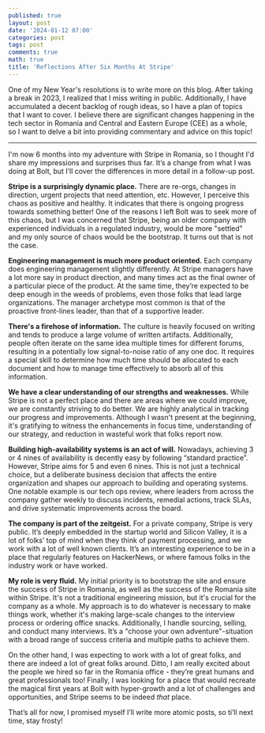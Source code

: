 ```yaml
---
published: true
layout: post
date: '2024-01-12 07:00'
categories: post
tags: post
comments: true
math: true
title: 'Reflections After Six Months At Stripe'
---
```

One of my New Year's resolutions is to write more on this blog. 
After taking a break in 2023, I realized that I miss writing in public. 
Additionally, I have accumulated a decent backlog of rough ideas, so I have a plan of topics that I want to cover. 
I believe there are significant changes happening in the tech sector in Romania and Central and 
Eastern Europe (CEE) as a whole, so I want to delve a bit into providing commentary and advice on this topic!

---

I'm now 6 months into my adventure with Stripe in Romania, so I thought I'd share my impressions and surprises thus far. It’s a change from what I was doing at Bolt, but I’ll cover the differences in more detail in a follow-up post.

**Stripe is a surprisingly dynamic place.** There are re-orgs, changes in direction, urgent projects that need attention, etc. However, I perceive this chaos as positive and healthy. It indicates that there is ongoing progress towards something better! One of the reasons I left Bolt was to seek more of this chaos, but I was concerned that Stripe, being an older company with experienced individuals in a regulated industry, would be more "settled" and my only source of chaos would be the bootstrap. It turns out that is not the case.

**Engineering management is much more product oriented.** Each company does engineering management slightly differently. At Stripe managers have a lot more say in product direction, and many times act as the final owner of a particular piece of the product. At the same time, they’re expected to be deep enough in the weeds of problems, even those folks that lead large organizations. The manager archetype most common is that of the proactive front-lines leader, than that of a supportive leader.

**There's a firehose of information.** The culture is heavily focused on writing and tends to produce a large volume of written artifacts. Additionally, people often iterate on the same idea multiple times for different forums, resulting in a potentially low signal-to-noise ratio of any one doc. It requires a special skill to determine how much time should be allocated to each document and how to manage time effectively to absorb all of this information.

**We have a clear understanding of our strengths and weaknesses.** While Stripe is not a perfect place and there are areas where we could improve, we are constantly striving to do better. We are highly analytical in tracking our progress and improvements. Although I wasn't present at the beginning, it's gratifying to witness the enhancements in focus time, understanding of our strategy, and reduction in wasteful work that folks report now.

**Building high-availability systems is an act of will.** Nowadays, achieving 3 or 4 nines of availability is decently easy by following “standard practice”. However, Stripe aims for 5 and even 6 nines. This is not just a technical choice, but a deliberate business decision that affects the entire organization and shapes our approach to building and operating systems. One notable example is our tech ops review, where leaders from across the company gather weekly to discuss incidents, remedial actions, track SLAs, and drive systematic improvements across the board.

**The company is part of the zeitgeist.** For a private company, Stripe is very public. It’s deeply embedded in the startup world and Silicon Valley, it is a lot of folks’ top of mind when they think of payment processing, and we work with a lot of well known clients. It’s an interesting experience to be in a place that regularly features on HackerNews, or where famous folks in the industry work or have worked.

**My role is very fluid.** My initial priority is to bootstrap the site and ensure the success of Stripe in Romania, as well as the success of the Romania site within Stripe. It's not a traditional engineering mission, but it's crucial for the company as a whole. My approach is to do whatever is necessary to make things work, whether it's making large-scale changes to the interview process or ordering office snacks. Additionally, I handle sourcing, selling, and conduct many interviews. It’s a "choose your own adventure"-situation with a broad range of success criteria and multiple paths to achieve them.

On the other hand, I was expecting to work with a lot of great folks, and there are indeed a lot of great folks around. Ditto, I am really excited about the people we hired so far in the Romania office - they’re great humans and great professionals too! Finally, I was looking for a place that would recreate the magical first years at Bolt with hyper-growth and a lot of challenges and opportunities, and Stripe seems to be indeed *that* place.

That’s all for now, I promised myself I’ll write more atomic posts, so ti’ll next time, stay frosty!
